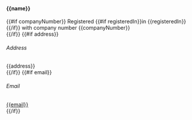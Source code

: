 #### {{name}}

{{#if companyNumber}}
Registered {{#if registeredIn}}in {{registeredIn}}{{/if}} with company number {{companyNumber}}  
{{/if}}
{{#if address}}
###### Address
{{address}}  
{{/if}}
{{#if email}}
###### Email
[{{email}}](mailto:{{email}})  
{{/if}}
